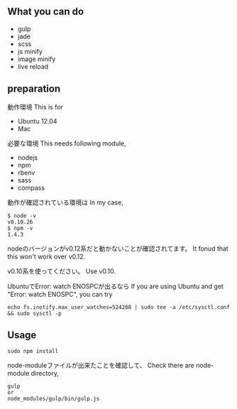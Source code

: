 ## What you can do
- gulp
- jade
- scss
- js minify
- image minify
- live reload

## preparation

動作環境
This is for
- Ubuntu 12.04
- Mac

必要な環境
This needs following module,
- nodejs
- npm
- rbenv
- sass
- compass

動作が確認されている環境は
In my case, 

```
$ node -v
v0.10.26
$ npm -v
1.4.3
```

nodeのバージョンがv0.12系だと動かないことが確認されてます。
It fonud that this won't work over v0.12.

v0.10系を使ってください。
Use v0.10.

UbuntuでError: watch ENOSPCが出るなら
If you are using Ubuntu and get "Error: watch ENOSPC", you can try
```
echo fs.inotify.max_user_watches=524288 | sudo tee -a /etc/sysctl.conf && sudo sysctl -p
```

## Usage
```
sudo npm install
```

node-moduleファイルが出来たことを確認して、
Check there are node-module directory,
```
gulp
or 
node_modules/gulp/bin/gulp.js
```